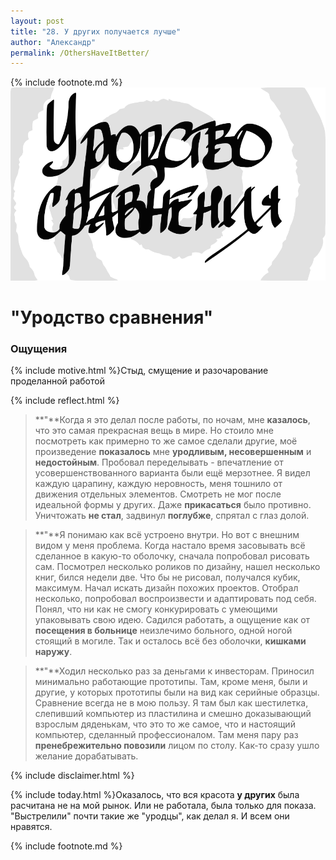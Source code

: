 ```yaml
---
layout: post
title: "28. У других получается лучше"
author: "Александр"
permalink: /OthersHaveItBetter/
---
```

{%  include footnote.md %}
<a href="cards"/>!["У других всё получается лучше"](/_img/28.svg)</a>
# "Уродство сравнения"

### Ощущения
{% include motive.html %}Стыд, смущение и разочарование проделанной работой

{% include reflect.html %}
>**"**Когда я это делал после работы, по ночам, мне **казалось**, что это самая прекрасная вещь в мире. Но стоило мне посмотреть как примерно то же самое сделали другие, моё произведение **показалось** мне **уродливым, несовершенным** и **недостойным**. Пробовал переделывать - впечатление от усовершенствованного варианта были ещё мерзотнее. Я видел каждую царапину, каждую неровность, меня тошнило от движения отдельных элементов. Смотреть не мог после идеальной формы у других.  Даже **прикасаться** было противно. Уничтожать **не стал**, задвинул **поглубже**, спрятал с глаз долой. 

>**"**Я понимаю как всё устроено внутри. Но вот с внешним видом у меня проблема. Когда настало время засовывать всё сделанное в какую-то оболочку, сначала попробовал рисовать сам. Посмотрел несколько роликов по дизайну, нашел несколько книг, бился недели две. Что бы не рисовал, получался кубик, максимум. Начал искать дизайн похожих проектов. Отобрал несколько, попробовал воспроизвести и адаптировать под себя. Понял, что ни как не смогу конкурировать с умеющими упаковывать свою идею. Садился работать, а ощущение как от **посещения в больнице** неизлечимо больного, одной ногой стоящий в могиле. Так и осталось всё без оболочки, **кишками наружу**.

>**"**Ходил несколько раз за деньгами к инвесторам. Приносил минимально работающие прототипы. Там, кроме меня, были и другие, у которых прототипы были на вид как серийные образцы. Сравнение всегда не в мою пользу. Я там был как шестилетка, слепивший компьютер из пластилина и смешно доказывающий взрослым дяденькам, что это то же самое, что и настоящий компьютер, сделанный профессионалом. Там меня пару раз **пренебрежительно повозили** лицом по столу. Как-то сразу ушло желание дорабатывать. 

{% include disclaimer.html %}

{% include today.html %}Оказалось, что вся красота **у других** была расчитана не на мой рынок. Или не работала, была только для показа. "Выстрелили" почти такие же "уродцы", как делал я. И всем они нравятся.

{% include footnote.md %}
